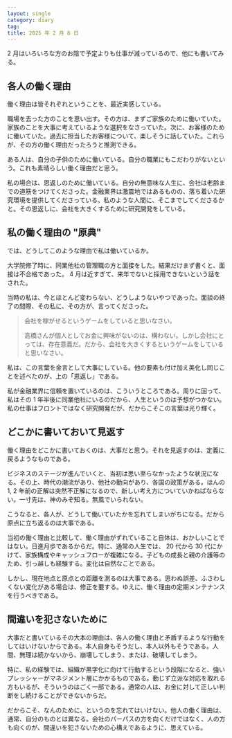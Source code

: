 ```yaml
---
layout: single
category: diary
tag:
title: 2025 年 2 月 8 日
---
```


2 月はいろいろな方のお陰で予定よりも仕事が減っているので、他にも書いてみる。

## 各人の働く理由

働く理由は皆それぞれということを、最近実感している。

職場を去った方のことを思い出す。その方は、まずご家族のために働いていた。家族のことを大事に考えているような選択をなさっていた。次に、お客様のために働いていた。過去に担当したお客様について、楽しそうに話していた。これらが、その方の働く理由だったろうと推測できる。

ある人は、自分の子供のために働いている。自分の職業にもこだわりがないという。これも素晴らしい働く理由だと思う。

私の場合は、恩返しのために働いている。自分の無意味な人生に、会社は老齢までの道筋をつけてくださった。金融業界は激震地ではあるものの、落ち着いた研究環境を提供してくださっている。私のような人間に、そこまでしてくださるかと。その恩返しに、会社を大きくするために研究開発をしている。

## 私の働く理由の "原典"

では、どうしてこのような理由で私は働いているか。

大学院修了時に、同業他社の管理職の方と面接をした。結果だけまず書くと、面接は不合格であった。 4 月は近すぎて、来年でないと採用できないという話をされた。

当時の私は、今とほとんど変わらない、どうしようないやつであった。面談の終了の間際、その私に、その方が、言ってくださった。

> 会社を稼がせるというゲームをしていると思いなさい。
>
> 高橋さんが個人としてお金に興味がないのは、構わない。しかし会社にとっては、存在意義だ。だから、会社を大きくするというゲームをしていると思いなさい。

私は、この言葉を金言として大事にしている。他の要素も付け加え美化し同じことを述べたのが、上の「恩返し」である。

私が金融業界に信頼を置いているのは、こういうところである。周りに回って、私はその 1 年半後に同業他社にいるのだから、人生というのは予想がつかない。私の仕事はフロントではなく研究開発だが、だからこそこの言葉は光り輝く。

## どこかに書いておいて見返す

働く理由をどこかに書いておくのは、大事だと思う。それを見返すのは、定義に戻るようなものである。

ビジネスのステージが進んでいくと、当初は思い至らなかったような状況になる。その上、時代の潮流があり、他社の動向があり、各国の政策がある。ほんの 1, 2 年前の正解は突然不正解になるので、新しい考え方についていかねばならない。一寸先は、神のみぞ知る。無風でいられない。

こうなると、各人が、どうして働いていたかを忘れてしまいがちになる。だから原点に立ち返るのは大事である。

当初の働く理由と比較して、働く理由がずれていること自体は、おかしいことではない。日進月歩であるからだ。特に、通常の人生では、 20 代から 30 代にかけて、家族構成やキャッシュフローが複雑になる。子どもの成長と親の介護等のため、引っ越しも経験する。変化は自然なことである。

しかし、現在地点と原点との距離を測るのは大事である。思わぬ誤差、ふさわしくない変化がある場合は、修正を要する。ゆえに、働く理由の定期メンテナンスを行うべきである。

## 間違いを犯さないために

大事だと書いているその大本の理由は、各人の働く理由と矛盾するような行動をしてはいけないからである。本人自身もそうだし、本人以外もそうである。人間、無理は続かないから、崩壊してしまう、または、破壊してしまう。

特に、私の経験では、組織が黒字化に向けて行動するという段階になると、強いプレッシャーがマネジメント層にかかるものである。動じず立派な対応を取れる方もいるが、そういうのはごく一部である。通常の人は、お金に対して正しい判断をし続けることができないからだ。

だからこそ、なんのために、というのを忘れてはいけない。他人の働く理由は、通常、自分のものとは異なる。会社のパーパスの方を向くだけではなく、人の方も向くのが、間違いを犯さないための心構えであるように、思えている。
